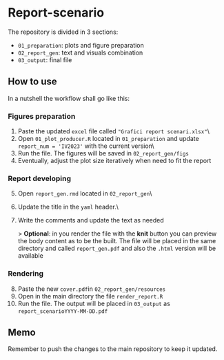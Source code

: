 # Report-scenario

The repository is divided in 3 sections:

-   `01_preparation`: plots and figure preparation
-   `02_report_gen`: text and visuals combination
-   `03_output`: final file

## How to use

In a nutshell the workflow shall go like this:

### Figures preparation

1.  Paste the updated `excel` file called `"Grafici report scenari.xlsx"`\
2.  Open `01_plot_producer.R` located in `01_preparation` and update `report_num = 'IV2023'` with the current version\
3.  Run the file. The figures will be saved in `02_report_gen/figs`
4.  Eventually, adjust the plot size iteratively when need to fit the report

### Report developing

5.  Open `report_gen.rmd` located in `02_report_gen`\

6.  Update the title in the `yaml` header.\

7.  Write the comments and update the text as needed

    \> **Optional**: in you render the file with the **knit** button you can preview the body content as to be the built. The file will be placed in the same directory and called `report_gen.pdf` and also the `.html` version will be available

### Rendering

8.  Paste the new `cover.pdf`in `02_report_gen/resources`
9.  Open in the main directory the file `render_report.R`
10. Run the file. The output will be placed in `03_output` as `report_scenarioYYYY-MM-DD.pdf`

## Memo

Remember to push the changes to the main repository to keep it updated.

